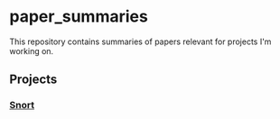 # paper_summaries
This repository contains summaries of papers relevant for projects I'm working on.

## Projects

<h3><a href="https://github.com/tjt7a/paper_summaries/tree/main/Projects/Snort">Snort</a></h3>